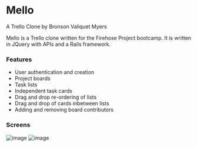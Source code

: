 # Mello
 A Trello Clone
by Bronson Valiquet Myers

Mello is a Trello clone written for the Firehose Project bootcamp. It is written in JQuery with APIs and a Rails framework.

### Features 
* User authentication and creation
* Project boards
* Task lists
* Independent task cards
* Drag and drop re-ordering of lists
* Drag and drop of cards inbetween lists
* Adding and removing board contributors

### Screens
![image](https://user-images.githubusercontent.com/51137401/69892103-3d04ce00-12bf-11ea-9c8d-41736401b883.png) 
![image](https://user-images.githubusercontent.com/51137401/69892113-59a10600-12bf-11ea-9aca-34c6718a7248.png)


